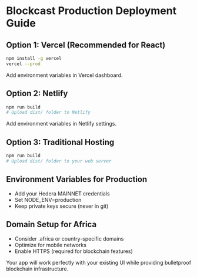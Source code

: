 # Blockcast Production Deployment Guide

## Option 1: Vercel (Recommended for React)
```bash
npm install -g vercel
vercel --prod
```
Add environment variables in Vercel dashboard.

## Option 2: Netlify
```bash
npm run build
# Upload dist/ folder to Netlify
```
Add environment variables in Netlify settings.

## Option 3: Traditional Hosting
```bash
npm run build
# Upload dist/ folder to your web server
```

## Environment Variables for Production
- Add your Hedera MAINNET credentials
- Set NODE_ENV=production
- Keep private keys secure (never in git)

## Domain Setup for Africa
- Consider .africa or country-specific domains
- Optimize for mobile networks
- Enable HTTPS (required for blockchain features)

Your app will work perfectly with your existing UI while providing bulletproof blockchain infrastructure.